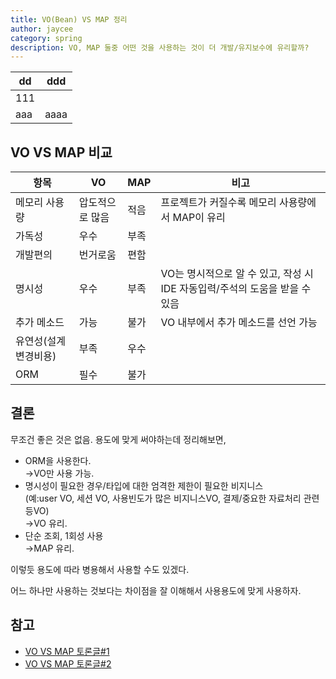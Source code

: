 ```yaml
---
title: VO(Bean) VS MAP 정리
author: jaycee
category: spring
description: VO, MAP 둘중 어떤 것을 사용하는 것이 더 개발/유지보수에 유리할까?
---
```


dd | ddd
---- | ----
111 |
aaa | aaaa

## VO VS MAP 비교
항목 | VO | MAP | 비고
----- | ----- | ----- | -----
메모리 사용량 | 압도적으로 많음 | 적음 | 프로젝트가 커질수록 메모리 사용량에서 MAP이 유리
가독성 | 우수 | 부족 |
개발편의 | 번거로움 | 편함 |
명시성 | 우수 | 부족 | VO는 명시적으로 알 수 있고, 작성 시 IDE 자동입력/주석의 도움을 받을 수 있음
추가 메소드 | 가능 | 불가 | VO 내부에서 추가 메소드를 선언 가능
유연성(설계변경비용) | 부족 | 우수 |
ORM | 필수 | 불가 |

## 결론
무조건 좋은 것은 없음. 용도에 맞게 써야하는데 정리해보면,

- ORM을 사용한다.  
  →VO만 사용 가능.
- 명시성이 필요한 경우/타입에 대한 엄격한 제한이 필요한 비지니스  
(예:user VO, 세션 VO, 사용빈도가 많은 비지니스VO, 결제/중요한 자료처리 관련 등VO)  
  →VO 유리.
- 단순 조회, 1회성 사용  
  →MAP 유리.

이렇듯 용도에 따라 병용해서 사용할 수도 있겠다.

어느 하나만 사용하는 것보다는 차이점을 잘 이해해서 사용용도에 맞게 사용하자.

## 참고
- <a href="https://okky.kr/article/275461?note=937659" target="_blank">VO VS MAP 토론글#1</a>
- <a href="https://okky.kr/article/197200" target="_blank">VO VS MAP 토론글#2</a>
